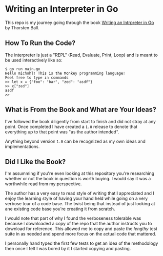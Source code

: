 # Writing an Interpreter in Go

This repo is my journey going through the book [Writing an Intrpreter in Go](https://interpreterbook.com/) by Thorsten Ball.

## How To Run the Code?

The interpreter is just a "REPL" (Read, Evaluate, Print, Loop) and is meant to be used
interactively like so:

```console
$ go run main.go
Hello michohl! This is the Monkey programming language!
Feel free to type in commands
>> let x = {"foo": "bar", "zed": "asdf"}
>> x["zed"]
asdf
>>
```

## What is From the Book and What are Your Ideas?

I've followed the book diligently from start to finish and did not stray at any point. Once
completed I have created a `1.0` release to denote that everything up to that point was
"as the author intended".

Anything beyond version `1.0` can be recognized as my own ideas and implementations.

## Did I Like the Book?

I'm assumming if you're even looking at this repository you're researching whether or not
the book in question is worth buying. I would say it was a worthwhile read from my perspective.

The author has a very easy to read style of writing that I appreciated and I enjoy the learning
style of having your hand held while going on a very verbose tour of a code base. The twist
being that instead of just looking at ane existing code base you're creating it from scratch.

I would note that part of why I found the verboseness tolerable was because I downloaded a copy
of the repo that the author instructs you to download for reference. This allowed me to copy
and paste the _lengthy_ test suite in as needed and spend more focus on the actual code that
mattered.

I personally hand typed the first few tests to get an idea of the methodology then
once I felt I was bored by it I started copying and pasting.
